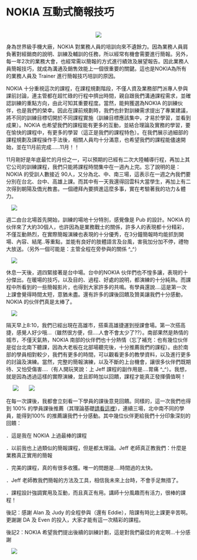 # NOKIA 互動式簡報技巧 

<div style="clear: both; text-align: center;">  </div>
<div style="clear: both; text-align: center;"><a href="http://1.bp.blogspot.com/-05A7jHB4Ilo/VhRWL7zuUVI/AAAAAAAANN8/ZmgP1uQLbeA/s1600/image_thumb_thumb.png" style="margin-left: 1em; margin-right: 1em;"><img border="0" src="http://1.bp.blogspot.com/-05A7jHB4Ilo/VhRWL7zuUVI/AAAAAAAANN8/ZmgP1uQLbeA/s1600/image_thumb_thumb.png"/></a></div>
<p>身為世界級手機大廠，NOKIA 對業務人員的培訓向來不遺餘力。因為業務人員肩負著對經銷商的說明、訓練及輔訓的任務，所以經常有機會需要進行簡報。另外，每一年2次的業務大會，也經常需以簡報的方式進行績效及展望報告。因此業務人員簡報技巧，就成為溝通及銷售效能上一個很重要的關鍵。這也是NOKIA為所有的業務人員及 Trainer 進行簡報技巧培訓的原因。 </p>
<p>NOKIA 十分重視這次的課程，在課程規劃階段，不僅人資及業務部門派專人參與課前討論，連主管都在超忙碌的行程中擠出時間，親自跟我們溝通課程需求，並確認訓練的重點方向，由此可知其重要程度。當然，能夠獲選為NOKIA 的訓練伙伴，也是我們的榮幸。因此在課前規劃時，我們也針對訓練需求提出了專業建議，將不同的訓練目標切開於不同課程實施（訓練目標應該集中，才易於學習，並看到成果）。NOKIA 也希望我們的課程能有更多的互動，並結合理論及實務的學習，要在愉快的課程中，有更多的學習（這正是我們的課程特色）。在我們展示過細部的課程規劃及課程操作手法後，相關人員均十分滿意，也希望我們的課程能儘速開始，並在11月前完成……11月！！<a name="more"></a></p>
<p>11月剛好是年底最忙的月份之一，可以預期的已經有二次大陸輔導行程，再加上其它公司的訓練課程，我們只能將課程時間集中在一週內上完。忘了說明的是：NOKIA 的受訓人數接近 90人，又分為北、中、南三場，這表示在一週之內我們要分別在台北、台中、高雄上課。而其中有一天我還得回雲科大當學生，再加上有二次得到朝陽及僑光教書。一個禮拜內要擠進這麼多事，實在考驗著我的功力＆體力。</p>
<p><a href="http://1.bp.blogspot.com/-WcQeXajnEmE/VhRWKrvk31I/AAAAAAAANNc/G1DK8d0aMJE/s1600/101_1587_thumb.jpg" style="margin-left: 1em; margin-right: 1em; text-align: center;"><img border="0" src="http://1.bp.blogspot.com/-WcQeXajnEmE/VhRWKrvk31I/AAAAAAAANNc/G1DK8d0aMJE/s1600/101_1587_thumb.jpg"/></a></p>
<p>週二由台北場首先開始，訓練的場地十分特別，感覺像是 Pub 的設計。NOKIA 的伙伴來了大約30個人，也許因為是業務戰士的關係，許多人的表現都十分精彩，不僅互動熱烈，在實際簡報演練也表現的十分優秀，在3分鐘簡報時均能抓到開場、內容、結尾..等重點，並能有良好的肢體語言及台風，害我加分加不停，禮物大放送。（另外一個可能是：主管全程在旁參與的關係 ^_^）</p>
<p><a href="http://3.bp.blogspot.com/-gQ9Sc4Yl28Q/VhRWLf-mlZI/AAAAAAAANN4/PLPst8MJ9wI/s1600/IMGP8774_thumb.jpg" style="margin-left: 1em; margin-right: 1em; text-align: center;"><img border="0" src="http://3.bp.blogspot.com/-gQ9Sc4Yl28Q/VhRWLf-mlZI/AAAAAAAANN4/PLPst8MJ9wI/s1600/IMGP8774_thumb.jpg"/></a></p>
<p>休息一天後，週四緊接著是台中場。台中的NOKIA 伙伴們也不惶多讓，表現的十分傑出。在暖場的技巧，以及目的、過程、好處的說明，都演練的十分純熟。而課程中所看到的一些簡報影片，也得到大家許多的共鳴。有學員還說….這是第一次上課會覺得時間太短，意猶未盡。還有許多的課後回饋及贊美讓我們十分感動，NOKIA 的伙伴們真是太棒了。</p>
<p><a href="http://4.bp.blogspot.com/-K7clBPlEID8/VhRWLvd1DNI/AAAAAAAANNw/laJSgjgcnIU/s1600/IMGP88711_thumb.jpg" style="margin-left: 1em; margin-right: 1em; text-align: center;"><img border="0" src="http://4.bp.blogspot.com/-K7clBPlEID8/VhRWLvd1DNI/AAAAAAAANNw/laJSgjgcnIU/s1600/IMGP88711_thumb.jpg"/></a></p>
<p>隔天早上8:10，我們已經出現在高雄市，搭乘高雄捷運到授課會場。第一次搭高捷，感覺人好少哦…（雖然很方便，但….人會不會太少了??）。南部果然是熱情的城市，不僅天氣熱，NOKIA 南部的伙伴們也十分熱情（忘了補充：也有幾位伙伴是從台北南下聽課，因為大老板在北部場聽完後，十分推薦我們的課程）。由於南部的學員相對較少，我們有更多的時間，可以觀看更多的教學資料，以及進行更多的討論及演練。當然，完整的簡報演練，以及不斷的上台機會，讓很多伙伴們既期待、又怕受傷害….（有人開玩笑說：上 Jeff 課程的副作用是….胃痛 ^_^）。我想，就是因為透過這樣的實際演練，並且即時加以回饋，課程才能真正發揮價值啊！</p>
<p> <a href="http://2.bp.blogspot.com/-3f_rueN88e0/VhRWKsuEbWI/AAAAAAAANNY/yjvSqkOHUAM/s1600/101_1650_thumb.jpg" style="margin-left: 1em; margin-right: 1em; text-align: center;"><img border="0" src="http://2.bp.blogspot.com/-3f_rueN88e0/VhRWKsuEbWI/AAAAAAAANNY/yjvSqkOHUAM/s1600/101_1650_thumb.jpg"/></a><a href="http://4.bp.blogspot.com/-wqGG16h1Y_o/VhRWLavwFQI/AAAAAAAANNs/jd6mNIauiHA/s1600/IMGP8781_thumb.jpg" style="margin-left: 1em; margin-right: 1em; text-align: center;"><img border="0" src="http://4.bp.blogspot.com/-wqGG16h1Y_o/VhRWLavwFQI/AAAAAAAANNs/jd6mNIauiHA/s1600/IMGP8781_thumb.jpg"/></a></p>
<p>在每一次課後，我都會立刻看一下學員的課後意見回饋。同樣的，這一次我們也得到 100% 的學員課後推薦（其理論基礎<a href="http://www.bkcoach.com.tw/index.php?option=com_content&amp;task=view&amp;id=23&amp;Itemid=38">請看這裡</a>），連續三場，北中南不同的學員，能得到100% 的推薦讓我們十分感動。其中幾位伙伴更給我們十分印象深刻的回饋：</p>
<p>．這是我在 NOKIA 上過最棒的課程</p>
<p>．以前我也上過類似的簡報課程，但是都太理論。Jeff 老師真正教我們：什麼是業務真正實用的簡報</p>
<p>．完美的課程，真的有很多收獲。唯一的問題是….時間過的太快。</p>
<p>．Jeff 老師教我們簡報的方法及工具，相信我未來上台時，不會手足無措了。</p>
<p>．課程設計強調實用及互動，而且真正有用。講師十分風趣而有活力，很棒的課程！</p>
<p>後記：感謝 Alan 及 Judy 的全程參與（還有 Eddie），陪課有時比上課更辛苦啊。更謝謝 DA 及 Even 的投入，大家才能有這一次精彩的課程。</p>
<p>後記2：NOKIA 希望我們提出後續的訓練計劃，這是對我們最佳的肯定啊…十分感謝</p>
<p><a href="http://4.bp.blogspot.com/-nKgEQH3qeGQ/VhRWKsN6yaI/AAAAAAAANNg/iSKapdGbaHE/s1600/IMGP8727_thumb.jpg" style="margin-left: 1em; margin-right: 1em; text-align: center;"><img border="0" src="http://4.bp.blogspot.com/-nKgEQH3qeGQ/VhRWKsN6yaI/AAAAAAAANNg/iSKapdGbaHE/s1600/IMGP8727_thumb.jpg"/></a></p>